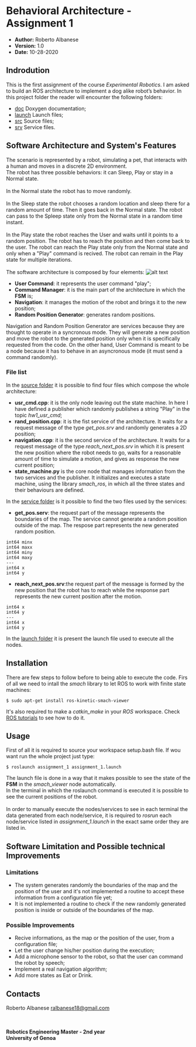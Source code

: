 # Behavioral Architecture - Assignment 1

   - __Author:__ Roberto Albanese
   - __Version:__ 1.0
   - __Date:__ 10-28-2020

## Indrodution
This is the first assignment of the course *Experimental Robotics*. I am asked to build an ROS architecture to implement a dog alike robot’s behavior.
In this project folder the reader will encounter the following folders:
- [doc](https://github.com/robertoalbanese/Experimental-Robotics-Laboratory/tree/master/experimental_ws/src/assignment_1/doc/html) Doxygen documentation;
- [launch](https://github.com/robertoalbanese/Experimental-Robotics-Laboratory/tree/master/experimental_ws/src/assignment_1/launch) Launch files;
- [src](https://github.com/robertoalbanese/Experimental-Robotics-Laboratory/tree/master/experimental_ws/src/assignment_1/src) Source files;
- [srv](https://github.com/robertoalbanese/Experimental-Robotics-Laboratory/tree/master/experimental_ws/src/assignment_1/srv) Service files.

## Software Architecture and System's Features
The scenario is represented by a robot, simulating a pet, that interacts with a human and moves in a discrete 2D environment. <br>
The robot has three possible behaviors: it can Sleep, Play or stay in a Normal state.<br><br>
In the Normal state the robot has to move randomly.<br><br>
In the Sleep state the robot chooses a random location and sleep there for a random amount of time. Then it goes back in the Normal state. The robot can pass to the Spleep state only from the Normal state in a random time instant.<br><br>
In the Play state the robot reaches the User and waits until it points to a random position. The robot has to reach the position and then come back to the user. The robot can reach the Play state only from the Normal state and only when a "Play" command is recived. The robot can remain in the Play state for multiple iterations.<br><br>
The software architecture is composed by four elements:
![alt text](https://github.com/robertoalbanese/Experimental-Robotics-Laboratory/blob/master/experimental_ws/src/assignment_1/Architecture.jpg)
* __User Command__: it represents the user command "play";
* __Command Manager__: it is the main part of the architecture in which the **FSM** is;
* __Navigation__: it manages the motion of the robot and brings it to the new position;
* __Random Position Generator__: generates random positions.

Navigation and Random Position Generator are services because they are thought to operate in a syncronous mode. They will generate a new position and move the robot to the generated position only when it is specifically requested from the code. On the other hand, User Command is meant to be a node because it has to behave in an asyncronous mode (it must send a command randomly).
### File list
In the  [source folder](https://github.com/robertoalbanese/Experimental-Robotics-Laboratory/tree/master/experimental_ws/src/assignment_1/src) it is possible to find four files which compose the whole architecture:

* __usr_cmd.cpp__: it is the only node leaving out the state machine. In here I have defined a publisher which randomly publishes a string "Play" in the topic *hw1_usr_cmd*;
* __rand_position.cpp__: it is the fist service of the architecture. It waits for a request message of the type *get_pos.srv* and randomly generates a 2D position;
* __navigation.cpp__: it is the second service of the architecture. It waits for a request message of the type *reach_next_pos.srv* in which it is present the new position where the robot needs to go, waits for a reasonable amount of time to simulate a motion, and gives as response the new current position;
* __state_machine.py__ is the core node that manages information from the two services and the publisher. It initializes and executes a state machine, using the library *smach_ros*, in which all the three states and their behaviours are defined.<br>

In the [service folder](https://github.com/robertoalbanese/Experimental-Robotics-Laboratory/tree/master/experimental_ws/src/assignment_1/srv) is it possible to find the two files used by the services:
* __get_pos.serv__: the request part of the message represents the boundaries of the map. The service cannot generate a random position outside of the map. The respose part represents the new generated random position.
```
int64 minx
int64 maxx
int64 miny
int64 maxy
---
int64 x
int64 y
```
* __reach_next_pos.srv__:the request part of the message is formed by the new position that the robot has to reach while the response part represents the new current position after the motion.
```
int64 x
int64 y
---
int64 x
int64 y
```
In the [launch folder](https://github.com/robertoalbanese/Experimental-Robotics-Laboratory/tree/master/experimental_ws/src/assignment_1/launch) it is present the launch file used to execute all the nodes.

## Installation
There are few steps to follow before to being able to execute the code. Firs of all we need to intall the _smach_ library to let ROS to work with finite state machines:
```
$ sudo apt-get install ros-kinetic-smach-viewer
```
It's also required to make a _catkin_make_ in your _ROS_ workspace. Check [ROS tutorials](http://wiki.ros.org/catkin/Tutorials) to see how to do it.    

## Usage
First of all it is required to source your workspace setup.bash file.
If wou want run the whole project just type:
```
$ roslaunch assignment_1 assignment_1.launch
```
The launch file is done in a way that it makes possible to see the state of the **FSM** in the *smach_viewer* node automatically.<br>
In the terminal in which the roslaunch command is executed it is possible to see the current positions of the robot.<br><br>
In order to manually execute the nodes/services to see in each terminal the data generated from each node/service, it is required to *rosrun* each node/service listed in *assignment_1.launch* in the exact same order they are listed in.
## Software Limitation and Possible technical Improvements
### Limitations
- The system generates randomly the boundaries of the map and the position of the user and it's not implemented a routine to accept these information from a configuration file yet;
- It is not implemented a routine to check if the new randomly generated position is inside or outside of the boundaries of the map.
### Possible Improvements
- Recive informations, as the map or the position of the user, from a configuration file;
- Let the user change his/her position during the execution;
- Add a microphone sensor to the robot, so that the user can command the robot by speech;
- Implement a real navigation algorithm;
- Add more states as Eat or Drink.
## Contacts
Roberto Albanese ralbanese18@gmail.com
<br>
<br>
<br>

**Robotics Engineering Master - 2nd year**  <br>
**University of Genoa**